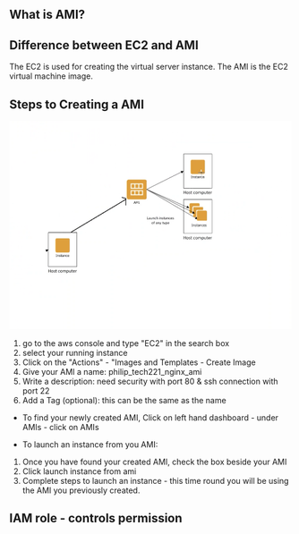 





## What is AMI?


## Difference between EC2 and AMI

The EC2 is used for creating the virtual server instance. The AMI is the EC2 virtual machine image.



## Steps to Creating a AMI

![alt](img/ami.png)

1. go to the aws console and type "EC2" in the search box
2. select your running instance
3. Click on the "Actions" - "Images and Templates - Create Image
4. Give your AMI a name: philip_tech221_nginx_ami
5. Write a description: need security with port 80 & ssh connection with port 22
6. Add a Tag (optional): this can be the same as the name

- To find your newly created AMI, Click on left hand dashboard - under AMIs - click on AMIs

- To launch an instance from you AMI:

1. Once you have found your created AMI, check the box beside your AMI
2. Click launch instance from ami
3. Complete steps to launch an instance - this time round you will be using the AMI you previously created.

## IAM role - controls permission


